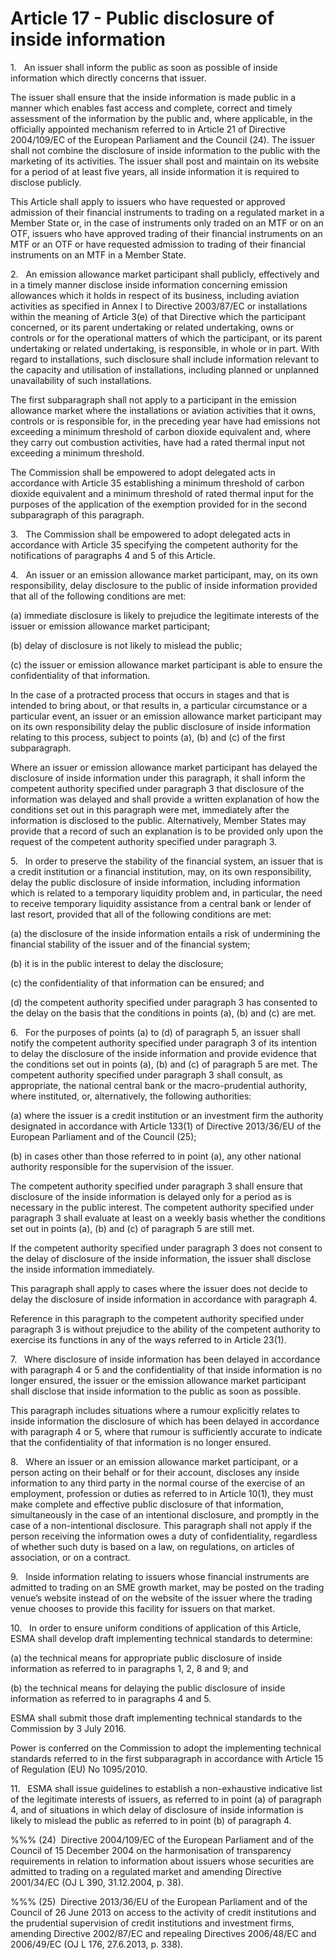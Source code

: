 # Article 17 - Public disclosure of inside information


1.   An issuer shall inform the public as soon as possible of inside information which directly concerns that issuer.

The issuer shall ensure that the inside information is made public in a manner which enables fast access and complete, correct and timely assessment of the information by the public and, where applicable, in the officially appointed mechanism referred to in Article 21 of Directive 2004/109/EC of the European Parliament and the Council (24). The issuer shall not combine the disclosure of inside information to the public with the marketing of its activities. The issuer shall post and maintain on its website for a period of at least five years, all inside information it is required to disclose publicly.

This Article shall apply to issuers who have requested or approved admission of their financial instruments to trading on a regulated market in a Member State or, in the case of instruments only traded on an MTF or on an OTF, issuers who have approved trading of their financial instruments on an MTF or an OTF or have requested admission to trading of their financial instruments on an MTF in a Member State.

2.   An emission allowance market participant shall publicly, effectively and in a timely manner disclose inside information concerning emission allowances which it holds in respect of its business, including aviation activities as specified in Annex I to Directive 2003/87/EC or installations within the meaning of Article 3(e) of that Directive which the participant concerned, or its parent undertaking or related undertaking, owns or controls or for the operational matters of which the participant, or its parent undertaking or related undertaking, is responsible, in whole or in part. With regard to installations, such disclosure shall include information relevant to the capacity and utilisation of installations, including planned or unplanned unavailability of such installations.

The first subparagraph shall not apply to a participant in the emission allowance market where the installations or aviation activities that it owns, controls or is responsible for, in the preceding year have had emissions not exceeding a minimum threshold of carbon dioxide equivalent and, where they carry out combustion activities, have had a rated thermal input not exceeding a minimum threshold.

The Commission shall be empowered to adopt delegated acts in accordance with Article 35 establishing a minimum threshold of carbon dioxide equivalent and a minimum threshold of rated thermal input for the purposes of the application of the exemption provided for in the second subparagraph of this paragraph.

3.   The Commission shall be empowered to adopt delegated acts in accordance with Article 35 specifying the competent authority for the notifications of paragraphs 4 and 5 of this Article.

4.   An issuer or an emission allowance market participant, may, on its own responsibility, delay disclosure to the public of inside information provided that all of the following conditions are met:

(a) immediate disclosure is likely to prejudice the legitimate interests of the issuer or emission allowance market participant;

(b) delay of disclosure is not likely to mislead the public;

(c) the issuer or emission allowance market participant is able to ensure the confidentiality of that information.

In the case of a protracted process that occurs in stages and that is intended to bring about, or that results in, a particular circumstance or a particular event, an issuer or an emission allowance market participant may on its own responsibility delay the public disclosure of inside information relating to this process, subject to points (a), (b) and (c) of the first subparagraph.

Where an issuer or emission allowance market participant has delayed the disclosure of inside information under this paragraph, it shall inform the competent authority specified under paragraph 3 that disclosure of the information was delayed and shall provide a written explanation of how the conditions set out in this paragraph were met, immediately after the information is disclosed to the public. Alternatively, Member States may provide that a record of such an explanation is to be provided only upon the request of the competent authority specified under paragraph 3.

5.   In order to preserve the stability of the financial system, an issuer that is a credit institution or a financial institution, may, on its own responsibility, delay the public disclosure of inside information, including information which is related to a temporary liquidity problem and, in particular, the need to receive temporary liquidity assistance from a central bank or lender of last resort, provided that all of the following conditions are met:

(a) the disclosure of the inside information entails a risk of undermining the financial stability of the issuer and of the financial system;

(b) it is in the public interest to delay the disclosure;

(c) the confidentiality of that information can be ensured; and

(d) the competent authority specified under paragraph 3 has consented to the delay on the basis that the conditions in points (a), (b) and (c) are met.

6.   For the purposes of points (a) to (d) of paragraph 5, an issuer shall notify the competent authority specified under paragraph 3 of its intention to delay the disclosure of the inside information and provide evidence that the conditions set out in points (a), (b) and (c) of paragraph 5 are met. The competent authority specified under paragraph 3 shall consult, as appropriate, the national central bank or the macro-prudential authority, where instituted, or, alternatively, the following authorities:

(a) where the issuer is a credit institution or an investment firm the authority designated in accordance with Article 133(1) of Directive 2013/36/EU of the European Parliament and of the Council (25);

(b) in cases other than those referred to in point (a), any other national authority responsible for the supervision of the issuer.

The competent authority specified under paragraph 3 shall ensure that disclosure of the inside information is delayed only for a period as is necessary in the public interest. The competent authority specified under paragraph 3 shall evaluate at least on a weekly basis whether the conditions set out in points (a), (b) and (c) of paragraph 5 are still met.

If the competent authority specified under paragraph 3 does not consent to the delay of disclosure of the inside information, the issuer shall disclose the inside information immediately.

This paragraph shall apply to cases where the issuer does not decide to delay the disclosure of inside information in accordance with paragraph 4.

Reference in this paragraph to the competent authority specified under paragraph 3 is without prejudice to the ability of the competent authority to exercise its functions in any of the ways referred to in Article 23(1).

7.   Where disclosure of inside information has been delayed in accordance with paragraph 4 or 5 and the confidentiality of that inside information is no longer ensured, the issuer or the emission allowance market participant shall disclose that inside information to the public as soon as possible.

This paragraph includes situations where a rumour explicitly relates to inside information the disclosure of which has been delayed in accordance with paragraph 4 or 5, where that rumour is sufficiently accurate to indicate that the confidentiality of that information is no longer ensured.

8.   Where an issuer or an emission allowance market participant, or a person acting on their behalf or for their account, discloses any inside information to any third party in the normal course of the exercise of an employment, profession or duties as referred to in Article 10(1), they must make complete and effective public disclosure of that information, simultaneously in the case of an intentional disclosure, and promptly in the case of a non-intentional disclosure. This paragraph shall not apply if the person receiving the information owes a duty of confidentiality, regardless of whether such duty is based on a law, on regulations, on articles of association, or on a contract.

9.   Inside information relating to issuers whose financial instruments are admitted to trading on an SME growth market, may be posted on the trading venue’s website instead of on the website of the issuer where the trading venue chooses to provide this facility for issuers on that market.

10.   In order to ensure uniform conditions of application of this Article, ESMA shall develop draft implementing technical standards to determine:

(a) the technical means for appropriate public disclosure of inside information as referred to in paragraphs 1, 2, 8 and 9; and

(b) the technical means for delaying the public disclosure of inside information as referred to in paragraphs 4 and 5.

ESMA shall submit those draft implementing technical standards to the Commission by 3 July 2016.

Power is conferred on the Commission to adopt the implementing technical standards referred to in the first subparagraph in accordance with Article 15 of Regulation (EU) No 1095/2010.

11.   ESMA shall issue guidelines to establish a non-exhaustive indicative list of the legitimate interests of issuers, as referred to in point (a) of paragraph 4, and of situations in which delay of disclosure of inside information is likely to mislead the public as referred to in point (b) of paragraph 4.

%%% (24)  Directive 2004/109/EC of the European Parliament and of the Council of 15 December 2004 on the harmonisation of transparency requirements in relation to information about issuers whose securities are admitted to trading on a regulated market and amending Directive 2001/34/EC (OJ L 390, 31.12.2004, p. 38).

%%% (25)  Directive 2013/36/EU of the European Parliament and of the Council of 26 June 2013 on access to the activity of credit institutions and the prudential supervision of credit institutions and investment firms, amending Directive 2002/87/EC and repealing Directives 2006/48/EC and 2006/49/EC (OJ L 176, 27.6.2013, p. 338).
